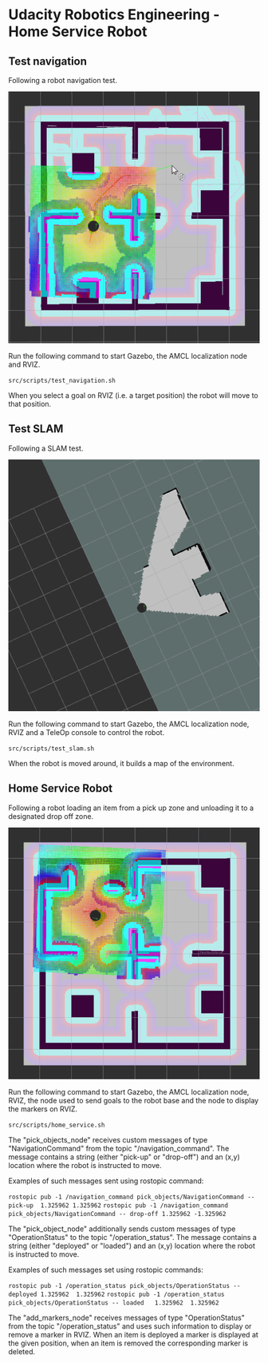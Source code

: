 # Udacity Robotics Engineering - Home Service Robot

## Test navigation

Following a robot navigation test.

![AMCL](AMCL.gif "AMCL")

Run the following command to start Gazebo, the AMCL localization node and RVIZ.

``src/scripts/test_navigation.sh``

When you select a goal on RVIZ (i.e. a target position) the robot will move to that position.

## Test SLAM

Following a SLAM test.

![SLAM](SLAM.gif "SLAM")

Run the following command to start Gazebo, the AMCL localization node, RVIZ and a TeleOp console to control the robot.

``src/scripts/test_slam.sh``

When the robot is moved around, it builds a map of the environment.

## Home Service Robot

Following a robot loading an item from a pick up zone and unloading it to a designated drop off zone.

![HOME](HOME.gif "HOME")

Run the following command to start Gazebo, the AMCL localization node, RVIZ, the node used to send goals to the robot base and the node to display the markers on RVIZ.

``src/scripts/home_service.sh``

The "pick_objects_node" receives custom messages of type "NavigationCommand" from the topic "/navigation_command". The message contains a string (either "pick-up" or "drop-off") and an (x,y) location where the robot is instructed to move.

Examples of such messages sent using rostopic command:

``rostopic pub -1 /navigation_command pick_objects/NavigationCommand -- pick-up  1.325962 1.325962``
``rostopic pub -1 /navigation_command pick_objects/NavigationCommand -- drop-off 1.325962 -1.325962``

The "pick_object_node" additionally sends custom messages of type "OperationStatus" to the topic "/operation_status". The message contains a string (either "deployed" or "loaded") and an (x,y) location where the robot is instructed to move.

Examples of such messages set using rostopic commands:

``rostopic pub -1 /operation_status pick_objects/OperationStatus -- deployed 1.325962  1.325962``
``rostopic pub -1 /operation_status pick_objects/OperationStatus -- loaded   1.325962  1.325962`` 

The "add_markers_node" receives messages of type "OperationStatus" from the topic "/operation_status" and uses such information to display or remove a marker in RVIZ. When an item is deployed a marker is displayed at the given position, when an item is removed the corresponding marker is deleted.

